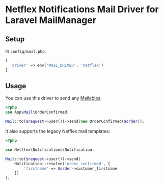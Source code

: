 # Netflex Notifications Mail Driver for Laravel MailManager

## Setup

In `config/mail.php`:

```php
[
  'driver' => env('MAIL_DRIVER', 'netflex')
]
```

## Usage

You can use this driver to send any [Mailables](https://laravel.com/docs/7.x/mail#writing-mailables).

```php
<?php
use App\Mail\OrderConfirmed;

Mail::to($request->user())->send(new OrderConfirmed($order));
```

It also supports the legacy Netflex mail templates:

```php
<?php

use Netflex\Notifications\Notification;

Mail::to($request->user())->send(
    Notification::resolve('order_confirmed', [
        'firstname' => $order->customer_firstname
    ])
);
```
